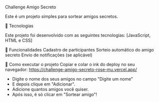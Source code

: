 Challenge Amigo Secreto

Este é um projeto simples para sortear amigos secretos.

🚀 Tecnologias

Este projeto foi desenvolvido com as seguintes tecnologias:
[JavaScript, HTML e CSS]

📌 Funcionalidades
Cadastro de participantes
Sorteio automático do amigo secreto
Envio de notificações (se aplicável)

🔧 Como executar o projeto
Copiar e colar o ink do deploy no seu navegador: 
https://challenge-amigo-secreto-rose-mu.vercel.app/

- Digite o nome dos seus amigos no campo "Digite um nome"
- E depois clique em "Adicionar".
-   Adicione quantos amigos você quiser.
- Após isso, é só clicar em "Sortear amigo"! 
